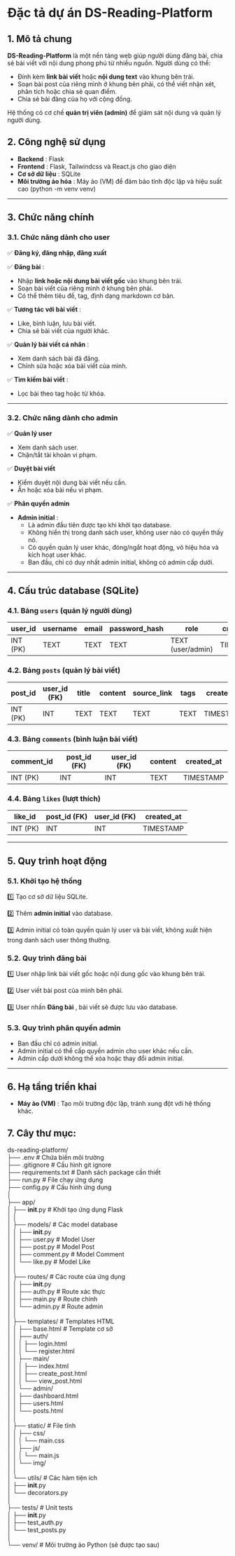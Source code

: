 # **Đặc tả dự án DS-Reading-Platform**

## **1. Mô tả chung**

**DS-Reading-Platform** là một nền tảng web giúp người dùng đăng bài, chia sẻ bài viết với nội dung phong phú từ nhiều nguồn. Người dùng có thể:

* Đính kèm **link bài viết** hoặc **nội dung text** vào khung bên trái.
* Soạn bài post của riêng mình ở khung bên phải, có thể viết nhận xét, phân tích hoặc chia sẻ quan điểm.
* Chia sẻ bài đăng của họ với cộng đồng.

Hệ thống có cơ chế **quản trị viên (admin)** để giám sát nội dung và quản lý người dùng.

## **2. Công nghệ sử dụng**

* **Backend** : Flask
* **Frontend** : Flask, Tailwindcss và React.js cho giao diện
* **Cơ sở dữ liệu** : SQLite
* **Môi trường ảo hóa** : Máy ảo (VM) để đảm bảo tính độc lập và hiệu suất cao (python -m venv venv)

---

## **3. Chức năng chính**

### **3.1. Chức năng dành cho user**

✅ **Đăng ký, đăng nhập, đăng xuất**

✅ **Đăng bài** :

* Nhập **link hoặc nội dung bài viết gốc** vào khung bên trái.
* Soạn bài viết của riêng mình ở khung bên phải.
* Có thể thêm tiêu đề, tag, định dạng markdown cơ bản.

✅ **Tương tác với bài viết** :

* Like, bình luận, lưu bài viết.
* Chia sẻ bài viết của người khác.

✅ **Quản lý bài viết cá nhân** :

* Xem danh sách bài đã đăng.
* Chỉnh sửa hoặc xóa bài viết của mình.

✅ **Tìm kiếm bài viết** :

* Lọc bài theo tag hoặc từ khóa.

---

### **3.2. Chức năng dành cho admin**

✅ **Quản lý user**

* Xem danh sách user.
* Chặn/tắt tài khoản vi phạm.

✅ **Duyệt bài viết**

* Kiểm duyệt nội dung bài viết nếu cần.
* Ẩn hoặc xóa bài nếu vi phạm.

✅ **Phân quyền admin**

* **Admin initial** :
  * Là admin đầu tiên được tạo khi khởi tạo database.
  * Không hiển thị trong danh sách user, không user nào có quyền thấy nó.
  * Có quyền quản lý user khác, đóng/ngắt hoạt động, vô hiệu hóa và kích hoạt user khác.
  * Ban đầu, chỉ có duy nhất admin initial, không có admin cấp dưới.

---

## **4. Cấu trúc database (SQLite)**

### **4.1. Bảng `users` (quản lý người dùng)**

| user_id  | username | email | password_hash | role              | created_at |
| -------- | -------- | ----- | ------------- | ----------------- | ---------- |
| INT (PK) | TEXT     | TEXT  | TEXT          | TEXT (user/admin) | TIMESTAMP  |

### **4.2. Bảng `posts` (quản lý bài viết)**

| post_id  | user_id (FK) | title | content | source_link | tags | created_at |
| -------- | ------------ | ----- | ------- | ----------- | ---- | ---------- |
| INT (PK) | INT          | TEXT  | TEXT    | TEXT        | TEXT | TIMESTAMP  |

### **4.3. Bảng `comments` (bình luận bài viết)**

| comment_id | post_id (FK) | user_id (FK) | content | created_at |
| ---------- | ------------ | ------------ | ------- | ---------- |
| INT (PK)   | INT          | INT          | TEXT    | TIMESTAMP  |

### **4.4. Bảng `likes` (lượt thích)**

| like_id  | post_id (FK) | user_id (FK) | created_at |
| -------- | ------------ | ------------ | ---------- |
| INT (PK) | INT          | INT          | TIMESTAMP  |

---

## **5. Quy trình hoạt động**

### **5.1. Khởi tạo hệ thống**

1️⃣ Tạo cơ sở dữ liệu SQLite.

2️⃣ Thêm **admin initial** vào database.

3️⃣ Admin initial có toàn quyền quản lý user và bài viết, không xuất hiện trong danh sách user thông thường.

### **5.2. Quy trình đăng bài**

1️⃣ User nhập link bài viết gốc hoặc nội dung gốc vào khung bên trái.

2️⃣ User viết bài post của mình bên phải.

3️⃣ User nhấn  **Đăng bài** , bài viết sẽ được lưu vào database.

### **5.3. Quy trình phân quyền admin**

* Ban đầu chỉ có admin initial.
* Admin initial có thể cấp quyền admin cho user khác nếu cần.
* Admin cấp dưới không thể xóa hoặc thay đổi admin initial.

---

## **6. Hạ tầng triển khai**

* **Máy ảo (VM)** : Tạo môi trường độc lập, tránh xung đột với hệ thống khác.

## **7. Cây thư mục:**

ds-reading-platform/<br>
├── .env                    # Chứa biến môi trường<br>
├── .gitignore             # Cấu hình git ignore<br>
├── requirements.txt       # Danh sách package cần thiết<br>
├── run.py                # File chạy ứng dụng<br>
├── config.py             # Cấu hình ứng dụng<br>
│<br>
├── app/<br>
│   ├── __init__.py       # Khởi tạo ứng dụng Flask<br>
│   │<br>
│   ├── models/           # Các model database<br>
│   │   ├── __init__.py<br>
│   │   ├── user.py      # Model User<br>
│   │   ├── post.py      # Model Post<br>
│   │   ├── comment.py   # Model Comment<br>
│   │   └── like.py      # Model Like<br>
│   │<br>
│   ├── routes/          # Các route của ứng dụng<br>
│   │   ├── __init__.py<br>
│   │   ├── auth.py      # Route xác thực<br>
│   │   ├── main.py      # Route chính<br>
│   │   └── admin.py     # Route admin<br>
│   │<br>
│   ├── templates/       # Templates HTML<br>
│   │   ├── base.html    # Template cơ sở<br>
│   │   ├── auth/<br>
│   │   │   ├── login.html<br>
│   │   │   └── register.html<br>
│   │   ├── main/<br>
│   │   │   ├── index.html<br>
│   │   │   ├── create_post.html<br>
│   │   │   └── view_post.html<br>
│   │   └── admin/<br>
│   │       ├── dashboard.html<br>
│   │       ├── users.html<br>
│   │       └── posts.html<br>
│   │<br>
│   ├── static/         # File tĩnh<br>
│   │   ├── css/<br>
│   │   │   └── main.css<br>
│   │   ├── js/<br>
│   │   │   └── main.js<br>
│   │   └── img/<br>
│   │<br>
│   └── utils/         # Các hàm tiện ích<br>
│       ├── __init__.py<br>
│       └── decorators.py<br>
│<br>
├── tests/            # Unit tests<br>
│   ├── __init__.py<br>
│   ├── test_auth.py<br>
│   └── test_posts.py<br>
│<br>
└── venv/            # Môi trường ảo Python (sẽ được tạo sau)
